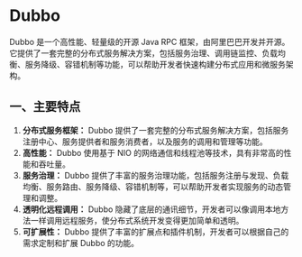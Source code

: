# Dubbo

Dubbo 是一个高性能、轻量级的开源 Java RPC 框架，由阿里巴巴开发并开源。它提供了一套完整的分布式服务解决方案，包括服务治理、调用链监控、负载均衡、服务降级、容错机制等功能，可以帮助开发者快速构建分布式应用和微服务架构。

## 一、主要特点

1. **分布式服务框架：** Dubbo 提供了一套完整的分布式服务解决方案，包括服务注册中心、服务提供者和服务消费者，以及服务的调用和管理等功能。
2. **高性能：** Dubbo 使用基于 NIO 的网络通信和线程池等技术，具有非常高的性能和吞吐量。
3. **服务治理：** Dubbo 提供了丰富的服务治理功能，包括服务注册与发现、负载均衡、服务路由、服务降级、容错机制等，可以帮助开发者实现服务的动态管理和调整。
4. **透明化远程调用：** Dubbo 隐藏了底层的通讯细节，开发者可以像调用本地方法一样调用远程服务，使分布式系统开发变得更加简单和透明。
5. **可扩展性：** Dubbo 提供了丰富的扩展点和插件机制，开发者可以根据自己的需求定制和扩展 Dubbo 的功能。

